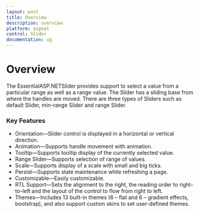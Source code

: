 ```yaml
---
layout: post
title: Overview
description: overview
platform: aspnet
control: Slider
documentation: ug
---
```


# Overview

The EssentialASP.NETSlider provides support to select a value from a particular range as well as a range value. The Slider has a sliding base from where the handles are moved. There are three types of Sliders such as default Slider, min-range Slider and range Slider.

### Key Features

* Orientation—Slider control is displayed in a horizontal or vertical direction.
* Animation—Supports handle movement with animation.
* Tooltip—Supports tooltip display of the currently selected value.
* Range Slider—Supports selection of range of values.
* Scale—Supports display of a scale with small and big ticks.
* Persist—Supports state maintenance while refreshing a page.
* Customizable—Easily customizable.
* RTL Support—Sets the alignment to the right, the reading order to right-to-left and the layout of the control to flow from right to left.
* Themes—Includes 13 built-in themes (6 – flat and 6 – gradient effects, bootstrap), and also support custom skins to set user-defined themes.
